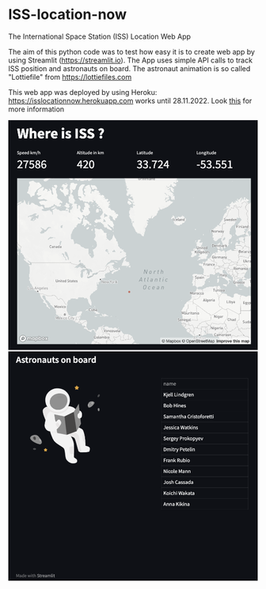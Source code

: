 # ISS-location-now
The International Space Station (ISS) Location Web App

The aim of this python code was to test how easy it is to create web app by using Streamlit (https://streamlit.io). The App uses simple API calls to track ISS position and astronauts on board. The astronaut animation is so called "Lottiefile" from https://lottiefiles.com

This web app was deployed by using Heroku: https://isslocationnow.herokuapp.com works until 28.11.2022. Look [this](https://help.heroku.com/RSBRUH58/removal-of-heroku-free-product-plans-faq) for more information 

<img src="/images/10.10.2022 screen1.png" width="600">
<img src="/images/10.10.2022 screen2.png" width="600">
